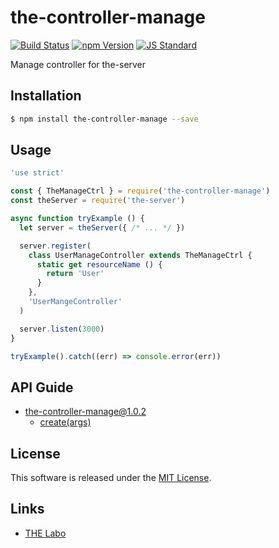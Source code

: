 the-controller-manage
==========

<!---
This file is generated by ape-tmpl. Do not update manually.
--->

<!-- Badge Start -->
<a name="badges"></a>

[![Build Status][bd_travis_shield_url]][bd_travis_url]
[![npm Version][bd_npm_shield_url]][bd_npm_url]
[![JS Standard][bd_standard_shield_url]][bd_standard_url]

[bd_repo_url]: https://github.com/the-labo/the-controller-manage
[bd_travis_url]: http://travis-ci.org/the-labo/the-controller-manage
[bd_travis_shield_url]: http://img.shields.io/travis/the-labo/the-controller-manage.svg?style=flat
[bd_travis_com_url]: http://travis-ci.com/the-labo/the-controller-manage
[bd_travis_com_shield_url]: https://api.travis-ci.com/the-labo/the-controller-manage.svg?token=
[bd_license_url]: https://github.com/the-labo/the-controller-manage/blob/master/LICENSE
[bd_codeclimate_url]: http://codeclimate.com/github/the-labo/the-controller-manage
[bd_codeclimate_shield_url]: http://img.shields.io/codeclimate/github/the-labo/the-controller-manage.svg?style=flat
[bd_codeclimate_coverage_shield_url]: http://img.shields.io/codeclimate/coverage/github/the-labo/the-controller-manage.svg?style=flat
[bd_gemnasium_url]: https://gemnasium.com/the-labo/the-controller-manage
[bd_gemnasium_shield_url]: https://gemnasium.com/the-labo/the-controller-manage.svg
[bd_npm_url]: http://www.npmjs.org/package/the-controller-manage
[bd_npm_shield_url]: http://img.shields.io/npm/v/the-controller-manage.svg?style=flat
[bd_standard_url]: http://standardjs.com/
[bd_standard_shield_url]: https://img.shields.io/badge/code%20style-standard-brightgreen.svg

<!-- Badge End -->


<!-- Description Start -->
<a name="description"></a>

Manage controller for the-server

<!-- Description End -->


<!-- Overview Start -->
<a name="overview"></a>



<!-- Overview End -->


<!-- Sections Start -->
<a name="sections"></a>

<!-- Section from "doc/guides/01.Installation.md.hbs" Start -->

<a name="section-doc-guides-01-installation-md"></a>

Installation
-----

```bash
$ npm install the-controller-manage --save
```


<!-- Section from "doc/guides/01.Installation.md.hbs" End -->

<!-- Section from "doc/guides/02.Usage.md.hbs" Start -->

<a name="section-doc-guides-02-usage-md"></a>

Usage
---------

```javascript
'use strict'

const { TheManageCtrl } = require('the-controller-manage')
const theServer = require('the-server')

async function tryExample () {
  let server = theServer({ /* ... */ })

  server.register(
    class UserManageController extends TheManageCtrl {
      static get resourceName () {
        return 'User'
      }
    },
    'UserMangeController'
  )

  server.listen(3000)
}

tryExample().catch((err) => console.error(err))

```


<!-- Section from "doc/guides/02.Usage.md.hbs" End -->

<!-- Section from "doc/guides/10.API Guide.md.hbs" Start -->

<a name="section-doc-guides-10-a-p-i-guide-md"></a>

API Guide
-----

+ [the-controller-manage@1.0.2](./doc/api/api.md)
  + [create(args)](./doc/api/api.md#the-controller-manage-function-create)


<!-- Section from "doc/guides/10.API Guide.md.hbs" End -->


<!-- Sections Start -->


<!-- LICENSE Start -->
<a name="license"></a>

License
-------
This software is released under the [MIT License](https://github.com/the-labo/the-controller-manage/blob/master/LICENSE).

<!-- LICENSE End -->


<!-- Links Start -->
<a name="links"></a>

Links
------

+ [THE Labo][t_h_e_labo_url]

[t_h_e_labo_url]: https://github.com/the-labo

<!-- Links End -->
